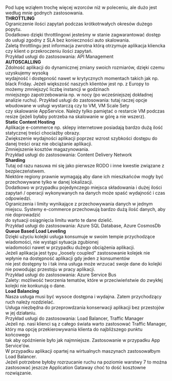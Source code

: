 Pod lupę wziąłem trochę więcej wzorców niż w poleceniu, ale dużo jest według mnie godnych zastosowania.<br/>
<b>THROTTLING</b><br/>
Ograniczenie ilości zapytań podczas krótkotrwałych okresów dużego popytu.<br/>
Dodatkowo dzięki throttlingowi jesteśmy w stanie zagwarantować dostęp do usługi zgodny z SLA bez konieczności auto skalowania.<br/>
Zaletą throttlingu jest informacja zwrotna którą otrzymuje aplikacja kliencka czy klient o przekroczeniu ilości zapytań.<br/>
Przykład usługi do zastosowania: API Management<br/>
<b>AUTOSCALLING</b><br/>
Zdolność aplikacji do dynamicznej zmiany swoich rozmiarów, dzięki czemu uzyskujemy wysoką <br/>
wydajność i dostępność nawet w krytycznych momentach takich jak np. black Friday.
Jeżeli większość naszych klientów jest np. z Europy to możemy zmniejszyć liczbę instancji w godzinach <br/>
mniejszego zapotrzebowania np. w nocy (po wcześniejszej dokładnej analizie ruchu).
Przykład usługi do zastosowania: tutaj raczej opcje wbudowane w usługi wystarczą czy to VM, VM Scale Sety<br/>
czy skalowanie AppService. Należy tylko pamiętać o restarcie VM podczas resize (jeżeli byłaby potrzeba na skalowanie w górę a nie wszerz).<br/>
<b>Static Content Hosting</b><br/>
Aplikacje e-commerce np. sklepy internetowe posiadają bardzo dużą ilość statycznej treści chociażby obrazy.<br/>
Zwiększenie wydajności aplikacji poprzez wzrost szybkości dostępu do danej treści oraz nie obciążanie aplikacji.<br/>
Zmniejszenie kosztów magazynowania.<br/>
Przykład usługi do zastosowania: Content Delivery Network<br/>
<b>Sharding</b><br/>
Tutaj od razu nasuwa mi się jako pierwsze RODO i inne kwestie związane z bezpieczeństwem.<br/>
Niektóre regiony prawnie wymagają aby dane ich mieszkańców mogły być przechowywane tylko w danej lokalizacji.<br/>
Dodatkowo w przypadku pojedynczego miejsca składowania i dużej ilości zapytań / operacji wykonywanych na danych może spaść wydajność i czas odpowiedzi.<br/>
Ograniczenia i limity wynikające z przechowywania danych w jednym miejscu. Systemy e-commerce przechowują bardzo dużą ilość danych, aby nie doprowadzić<br/>
do sytuacji osiągnięcia limitu warto te dane dzielić.<br/>
Przykład usługi do zastosowania: Azure SQL Database, Azure CosmosDb<br/>
<b>Queue Based Load Leveling</b><br/>
Dzięki użyciu kolejki usługa konsumuje w swoim tempie przychodzące wiadomości, nie wystąpi sytuacja zgubionej<br/>
wiadomości nawet w przypadku dużego obciążenia aplikacji.<br/>
Jeżeli aplikacja jest typu „loosely coupled” zastosowanie kolejek nie wpłynie na dostępność aplikacji gdy jeden z konsumentów <br/>
nie jest dostępny to i tak inna usługa może wrzucać swoje dane do kolejki nie powodując przestoju w pracy aplikacji.<br/>
Przykład usługi do zastosowania: Azure Service Bus<br/>
Zalety: możliwość tworzenia tematów, które w przeciwieństwie do zwykłej kolejki nie konkurują o dane.<br/>
<b>Load Balancing</b><br/>
Nasza usługa musi być wysoce dostępna i wydajna. Zatem przychodzący ruch należy rozdzielać.<br/>
Usługa niezbędna do przeprowdzania konserwacji aplikacji bez przestojów w jej działaniu.<br/>
Przykład usługi do zastosowania: Load Balancer, Traffic Manager<br/>
Jeżeli np. nasi klienci są z całego świata warto zastosować Traffic Manager, który ma opcję przekierowywania klienta do najbliższego punktu końcowego<br/>
tak aby opóźnienie było jak najmniejsze. Zastosowanie w przypadku App Service'ów.<br/>
W przypadku aplikacji opartej na wirtualnych maszynach zastosowałbym Load Balancer.<br/>
Jeżeli potrzebne byłoby rozrzucanie ruchu na poziomie warstwy 7 to można zastosować jeszcze Application Gataway choć to dość kosztowne rozwiązanie.


